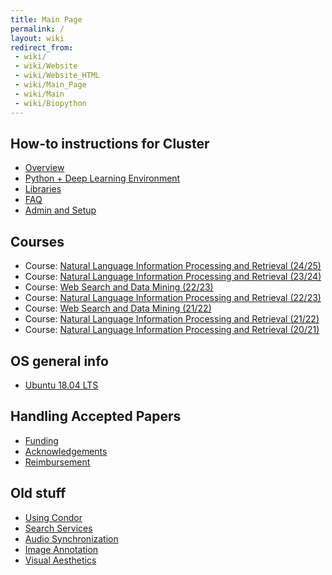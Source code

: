 ```yaml
---
title: Main Page
permalink: /
layout: wiki
redirect_from:
 - wiki/
 - wiki/Website
 - wiki/Website_HTML
 - wiki/Main_Page
 - wiki/Main
 - wiki/Biopython
---
```


How-to instructions for Cluster
--------------------

- [Overview](/wiki/Cluster "wikilink")
- [Python + Deep Learning Environment](/wiki/Python_DeepLearning "wikilink")
- [Libraries](/wiki/Software_Libraries "wikilink")
- [FAQ](/wiki/Cluster/FAQ "wikilink")
- [Admin and Setup](/wiki/Cluster/Admin "wikilink")


Courses
--------------------
- Course: [Natural Language Information Processing and Retrieval (24/25)](/wiki/courses/NLP-IR_2024)
- Course: [Natural Language Information Processing and Retrieval (23/24)](/wiki/courses/NLP-IR_2023)
- Course: [Web Search and Data Mining (22/23)](/wiki/courses/WSDM_2023)
- Course: [Natural Language Information Processing and Retrieval (22/23)](/wiki/courses/NLIPR_2022)
- Course: [Web Search and Data Mining (21/22)](/wiki/courses/WSDM_2022)
- Course: [Natural Language Information Processing and Retrieval (21/22)](/wiki/courses/IR_NLP_2021)
- Course: [Natural Language Information Processing and Retrieval (20/21)](/wiki/courses/IR_NLP)


OS general info
---------------

- [Ubuntu 18.04 LTS](/wiki/Ubuntu_18.04_LTS "wikilink")

Handling Accepted Papers
---------------------------

- [Funding](/wiki/Funding "wikilink")
- [Acknowledgements](/wiki/Acknowledgements "wikilink")
- [Reimbursement](/wiki/Reimbursement "wikilink")


Old stuff
-----------------------

- [Using Condor](/wiki/Condor "wikilink")
- [Search Services](/wiki/Search_Services "wikilink")
- [Audio Synchronization](/wiki/Audio_Synchronization "wikilink")
- [Image Annotation](/wiki/Image_Annotation "wikilink")
- [Visual Aesthetics](/wiki/Visual_Aesthetics "wikilink")
